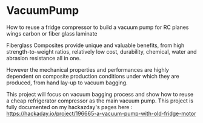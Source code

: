 # VacuumPump
How to reuse a fridge compressor to build a vacuum pump for RC planes wings carbon or fiber glass laminate

Fiberglass Composites provide unique and valuable benefits, from high strength-to-weight ratios, relatively low cost, durability, chemical, water and abrasion resistance all in one.

However  the mechanical properties and performances are highly dependent on composite production conditions under which they are produced, from hand lay-up to vacuum bagging. 

This project will focus on vacuum bagging process and show how to reuse a cheap refrigerator compressor as the main vacuum pump.
This project is fully documented on my hackazday's pages here : https://hackaday.io/project/196665-a-vacuum-pump-with-old-fridge-motor


